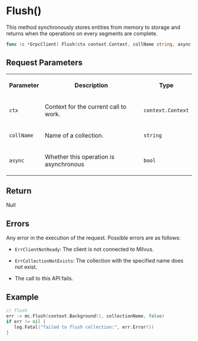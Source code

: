 # Flush()

This method synchronously stores entities from memory to storage and returns when the operations on every segments are complete.

```go
func (c *GrpcClient) Flush(ctx context.Context, collName string, async bool, opts ...FlushOption) error
```

## Request Parameters

<table>
   <tr>
     <th><p>Parameter</p></th>
     <th><p>Description</p></th>
     <th><p>Type</p></th>
   </tr>
   <tr>
     <td><p><code>ctx</code></p></td>
     <td><p>Context for the current call to work.</p></td>
     <td><p><code>context.Context</code></p></td>
   </tr>
   <tr>
     <td><p><code>collName</code></p></td>
     <td><p>Name of a collection.</p></td>
     <td><p><code>string</code></p></td>
   </tr>
   <tr>
     <td><p><code>async</code></p></td>
     <td><p>Whether this operation is asynchronous</p></td>
     <td><p><code>bool</code></p></td>
   </tr>
</table>

## Return

Null

## Errors

Any error in the execution of the request. Possible errors are as follows:

- `ErrClientNotReady`: The client is not connected to Milvus.

- `ErrCollectionNotExists`: The collection with the specified name does not exist.

- The call to this API fails.

## Example

```go
// flush
err := mc.Flush(context.Background(), collectionName, false)
if err != nil {
   log.Fatal("failed to flush collection:", err.Error())
}
```

